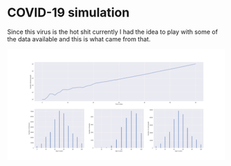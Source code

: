 # COVID-19 simulation

Since this virus is the hot shit currently I had the idea to play with some of the data available and this is what came from that.

![Plots of time evolution, death tolls etc.](./Figure_1.png)
